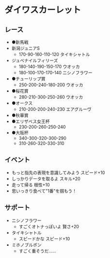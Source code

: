 # ダイワスカーレット

## レース
- ●新馬戦
- 新潟ジュニアS
  - 170-90-160-110-120 タイキシャトル
- ジュベナイルフィリーズ
  - 180-140-190-150-170 ウオッカ
  - 180-100-170-170-140 ニシノフラワー
- ●チューリップ賞
  - 250-200-240-180-200 ウオッカ
- ●桜花賞
  - 280-210-300-250-260 ウオッカ
- ●オークス
  - 210-200-200-240-230 エアグルーヴ
- ●秋華賞
- ●エリザベス女王杯
  - 230-200-260-250-240
- ●大阪杯
  - 340-300-320-300-290
  - 310-260-320-330-310
  
## イベント
- もっと指先の表現を意識してみよう スピード+10
- しっかりデータを取るよ スキル+20
- 走って帰る 根性+10
- 思いっきり食べて"1番"を掴もう！


## サポート
- ニシノフラワー
  - すごくオトナっぽいよ 賢さ+20
- タイキシャトル
  - スピードかな スピード+10
- ミホノブルボン
  - すごく重そうだ……

